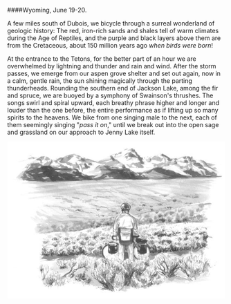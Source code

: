 ####Wyoming, June 19-20. 

A few miles south of Dubois, we bicycle through a surreal wonderland of geologic history: The red, iron-rich sands and shales tell of warm climates during the Age of Reptiles, and the purple and black layers above them are from the Cretaceous, about 150 million years ago _when birds were born_!

At the entrance to the Tetons, for the better part of an hour we are overwhelmed by lightning and thunder and rain and wind. After the storm passes, we emerge from our aspen grove shelter and set out again, now in a calm, gentle rain, the sun shining magically through the parting thunderheads. Rounding the southern end of Jackson Lake, among the fir and spruce, we are buoyed by a symphony of Swainson's thrushes. The songs swirl and spiral upward, each breathy phrase higher and longer and louder than the one before, the entire performance as if lifting up so many spirits to the heavens. We bike from one singing male to the next, each of them seemingly singing "_pass it on_," until we break out into the open sage and grassland on our approach to Jenny Lake itself. 

![Wyoming](../look_inside_images/Wyoming-2.jpg)
